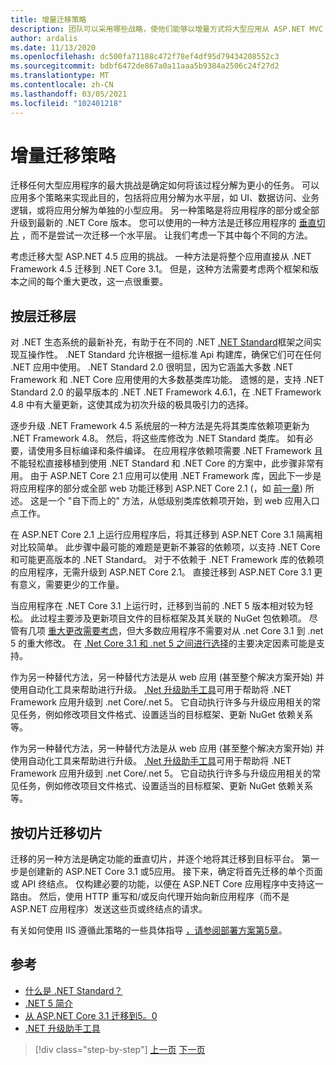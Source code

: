 ```yaml
---
title: 增量迁移策略
description: 团队可以采用哪些战略，使他们能够以增量方式将大型应用从 ASP.NET MVC 迁移到 .NET Core？
author: ardalis
ms.date: 11/13/2020
ms.openlocfilehash: dc500fa71188c472f78ef4df95d79434208552c3
ms.sourcegitcommit: bdbf6472de867a0a11aaa5b9384a2506c24f27d2
ms.translationtype: MT
ms.contentlocale: zh-CN
ms.lasthandoff: 03/05/2021
ms.locfileid: "102401218"
---
```

# <a name="strategies-for-migrating-incrementally"></a>增量迁移策略

迁移任何大型应用程序的最大挑战是确定如何将该过程分解为更小的任务。 可以应用多个策略来实现此目的，包括将应用分解为水平层，如 UI、数据访问、业务逻辑，或将应用分解为单独的小型应用。 另一种策略是将应用程序的部分或全部升级到最新的 .NET Core 版本。 您可以使用的一种方法是迁移应用程序的 [垂直切片](https://deviq.com/practices/vertical-slices) ，而不是尝试一次迁移一个水平层。 让我们考虑一下其中每个不同的方法。

考虑迁移大型 ASP.NET 4.5 应用的挑战。 一种方法是将整个应用直接从 .NET Framework 4.5 迁移到 .NET Core 3.1。 但是，这种方法需要考虑两个框架和版本之间的每个重大更改，这一点很重要。

## <a name="migrating-layer-by-layer"></a>按层迁移层

对 .NET 生态系统的最新补充，有助于在不同的 .NET [.NET Standard](https://dotnet.microsoft.com/platform/dotnet-standard)框架之间实现互操作性。 .NET Standard 允许根据一组标准 Api 构建库，确保它们可在任何 .NET 应用中使用。 .NET Standard 2.0 很明显，因为它涵盖大多数 .NET Framework 和 .NET Core 应用使用的大多数基类库功能。 遗憾的是，支持 .NET Standard 2.0 的最早版本的 .NET .NET Framework 4.6.1，在 .NET Framework 4.8 中有大量更新，这使其成为初次升级的极具吸引力的选择。

逐步升级 .NET Framework 4.5 系统层的一种方法是先将其类库依赖项更新为 .NET Framework 4.8。 然后，将这些库修改为 .NET Standard 类库。 如有必要，请使用多目标编译和条件编译。 在应用程序依赖项需要 .NET Framework 且不能轻松直接移植到使用 .NET Standard 和 .NET Core 的方案中，此步骤非常有用。 由于 ASP.NET Core 2.1 应用可以使用 .NET Framework 库，因此下一步是将应用程序的部分或全部 web 功能迁移到 ASP.NET Core 2.1 (，如 [前一章](choose-net-core-version.md)) 所述。 这是一个 "自下而上的" 方法，从低级别类库依赖项开始，到 web 应用入口点工作。

在 ASP.NET Core 2.1 上运行应用程序后，将其迁移到 ASP.NET Core 3.1 隔离相对比较简单。 此步骤中最可能的难题是更新不兼容的依赖项，以支持 .NET Core 和可能更高版本的 .NET Standard。 对于不依赖于 .NET Framework 库的依赖项的应用程序，无需升级到 ASP.NET Core 2.1。 直接迁移到 ASP.NET Core 3.1 更有意义，需要更少的工作量。

当应用程序在 .NET Core 3.1 上运行时，迁移到当前的 .NET 5 版本相对较为轻松。 此过程主要涉及更新项目文件的目标框架及其关联的 NuGet 包依赖项。 尽管有几项 [重大更改需要考虑](../../core/compatibility/5.0.md)，但大多数应用程序不需要对从 .net Core 3.1 到 .net 5 的重大修改。 在 [.Net Core 3.1 和 .net 5 之间进行选择](choose-net-core-version.md)的主要决定因素可能是支持。

作为另一种替代方法，另一种替代方法是从 web 应用 (甚至整个解决方案开始) 并使用自动化工具来帮助进行升级。 [.Net 升级助手工具](https://aka.ms/dotnet-upgrade-assistant)可用于帮助将 .NET Framework 应用升级到 .net Core/.net 5。 它自动执行许多与升级应用相关的常见任务，例如修改项目文件格式、设置适当的目标框架、更新 NuGet 依赖关系等。

作为另一种替代方法，另一种替代方法是从 web 应用 (甚至整个解决方案开始) 并使用自动化工具来帮助进行升级。 [.Net 升级助手工具](https://aka.ms/dotnet-upgrade-assistant)可用于帮助将 .NET Framework 应用升级到 .net Core/.net 5。 它自动执行许多与升级应用相关的常见任务，例如修改项目文件格式、设置适当的目标框架、更新 NuGet 依赖关系等。

## <a name="migrating-slice-by-slice"></a>按切片迁移切片

迁移的另一种方法是确定功能的垂直切片，并逐个地将其迁移到目标平台。 第一步是创建新的 ASP.NET Core 3.1 或5应用。 接下来，确定将首先迁移的单个页面或 API 终结点。 仅构建必要的功能，以便在 ASP.NET Core 应用程序中支持这一路由。 然后，使用 HTTP 重写和/或反向代理开始向新应用程序（而不是 ASP.NET 应用程序）发送这些页或终结点的请求。

有关如何使用 IIS 遵循此策略的一些具体指导 [，请参阅部署方案第5章](deployment-scenarios.md)。

## <a name="references"></a>参考

- [什么是 .NET Standard？](https://dotnet.microsoft.com/platform/dotnet-standard)
- [.NET 5 简介](https://devblogs.microsoft.com/dotnet/introducing-net-5/)
- [从 ASP.NET Core 3.1 迁移到5。0](/aspnet/core/migration/31-to-50)
- [.NET 升级助手工具](https://aka.ms/dotnet-upgrade-assistant)

>[!div class="step-by-step"]
>[上一页](choose-net-core-version.md)
>[下一页](migrate-web-forms.md)
